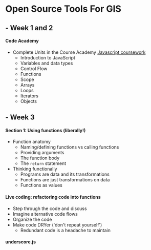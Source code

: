 
# Open Source Tools For GIS 

## -  Week 1 and 2
#### Code Academy
* Complete Units in the Course Academy [Javascript coursework](https://www.codecademy.com/learn/javascript)
  - Introduction to JavaScript
  - Variables and data types
  - Control Flow
  - Functions
  - Scope
  - Arrays
  - Loops
  - Iterators
  - Objects
  

## -  Week 3
#### Section 1: Using functions (liberally!)
* Function anatomy
  - Naming/defining functions vs calling functions
  - Providing arguments
  - The function body
  - The `return` statement
* Thinking functionally
  - Programs are data and its transformations
  - Functions are just transformations on data
  - Functions as values
#### Live coding: refactoring code into functions
* Step through the code and discuss
* Imagine alternative code flows
* Organize the code
* Make code DRYer ('don't repeat yourself')
    - Redundant code is a headache to maintain
#### underscore.js
